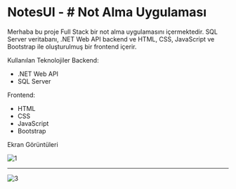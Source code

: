  # NotesUI - # Not Alma Uygulaması

Merhaba bu proje Full Stack bir not alma uygulamasını içermektedir. SQL Server veritabanı, .NET Web API backend ve HTML, CSS, JavaScript ve Bootstrap ile oluşturulmuş bir frontend içerir.

Kullanılan Teknolojiler
Backend:

- .NET Web API
- SQL Server

Frontend:
- HTML
- CSS
- JavaScript
- Bootstrap

Ekran Görüntüleri

<img src="https://i.ibb.co/vdBFG4y/1.png" alt="1" border="0">

<hr>

<img src="https://i.ibb.co/0YPtVWH/3.png" alt="3" border="0">
